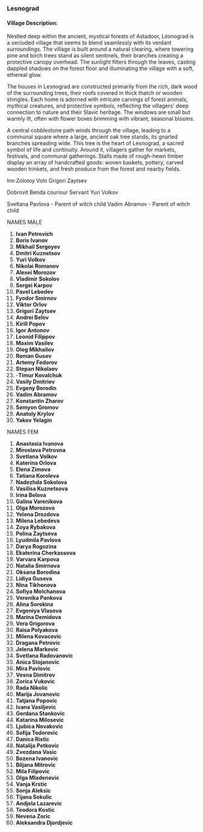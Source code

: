 ### **Lesnograd**

#### Village Description:

Nestled deep within the ancient, mystical forests of Astadoor, Lesnograd is a secluded village that seems to blend seamlessly with its verdant surroundings. The village is built around a natural clearing, where towering pine and birch trees stand as silent sentinels, their branches creating a protective canopy overhead. The sunlight filters through the leaves, casting dappled shadows on the forest floor and illuminating the village with a soft, ethereal glow.

The houses in Lesnograd are constructed primarily from the rich, dark wood of the surrounding trees, their roofs covered in thick thatch or wooden shingles. Each home is adorned with intricate carvings of forest animals, mythical creatures, and protective symbols, reflecting the villagers' deep connection to nature and their Slavic heritage. The windows are small but warmly lit, often with flower boxes brimming with vibrant, seasonal blooms.

A central cobblestone path winds through the village, leading to a communal square where a large, ancient oak tree stands, its gnarled branches spreading wide. This tree is the heart of Lesnograd, a sacred symbol of life and continuity. Around it, villagers gather for markets, festivals, and communal gatherings. Stalls made of rough-hewn timber display an array of handcrafted goods: woven baskets, pottery, carved wooden trinkets, and fresh produce from the forest and nearby fields.

Inn Zolotoy Voln
Grigori Zaytsev

Dobrovit Benda couriour
Servant Yuri Volkov

Svetlana Pavlova - Parent of witch child
Vadim Abramov - Parent of witch child


NAMES MALE
1. **Ivan Petrovich**
2. **Boris Ivanov**
3. **Mikhail Sergeyev**
4. **Dmitri Kuznetsov**
5. **Yuri Volkov**
6. **Nikolai Romanov**
7. **Alexei Morozov**
8. **Vladimir Sokolov**
9. **Sergei Karpov**
10. **Pavel Lebedev**
11. **Fyodor Smirnov**
12. **Viktor Orlov**
13. **Grigori Zaytsev**
14. **Andrei Belov**
15. **Kirill Popov**
16. **Igor Antonov**
17. **Leonid Filippov**
18. **Maxim Vasilev**
19. **Oleg Mikhailov**
20. **Roman Gusev**
21. **Artemy Fedorov**
22. **Stepan Nikolaev**
23. -**Timur Kovalchuk**
24. **Vasily Dmitriev**
25. **Evgeny Borodin**
26. **Vadim Abramov**
27. **Konstantin Zharov**
28. **Semyon Gromov**
29. **Anatoly Krylov**
30. **Yakov Yelagin**


NAMES FEM
1. **Anastasia Ivanova**
2. **Miroslava Petrovna**
3. **Svetlana Volkov**
4. **Katerina Orlova**
5. **Elena Zimova**
6. **Tatiana Koroleva**
7. **Nadezhda Sokolova**
8. **Vasilisa Kuznetsova**
9. **Irina Belova**
10. **Galina Varenikova**
11. **Olga Morozova**
12. **Yelena Drozdova**
13. **Milena Lebedeva**
14. **Zoya Rybakova**
15. **Polina Zaytseva**
16. **Lyudmila Pavlova**
17. **Darya Rogozina**
18. **Ekaterina Cherkassova**
19. **Varvara Karpova**
20. **Natalia Smirnova**
21. **Oksana Borodina**
22. **Lidiya Guseva**
23. **Nina Tikhonova**
24. **Sofiya Molchanova**
25. **Veronika Pankova**
26. **Alina Sorokina**
27. **Evgeniya Vlasova**
28. **Marina Demidova**
29. **Vera Grigorova**
30. **Raisa Polyakova**
1. **Milena Kovacevic**
2. **Dragana Petrovic**
3. **Jelena Markovic**
4. **Svetlana Radovanovic**
5. **Anica Stojanovic**
6. **Mira Pavlovic**
7. **Vesna Dimitrov**
8. **Zorica Vukovic**
9. **Rada Nikolic**
10. **Marija Jovanovic**
11. **Tatjana Popovic**
12. **Ivana Vasiljevic**
13. **Gordana Stankovic**
14. **Katarina Milosevic**
15. **Ljubica Novakovic**
16. **Sofija Todorovic**
17. **Danica Ristic**
18. **Natalija Petkovic**
19. **Zvezdana Vasic**
20. **Bozena Ivanovic**
21. **Biljana Mitrovic**
22. **Mila Filipovic**
23. **Olga Mladenovic**
24. **Vanja Krstic**
25. **Sonja Aleksic**
26. **Tijana Sekulic**
27. **Andjela Lazarevic**
28. **Teodora Kostic**
29. **Nevena Zoric**
30. **Aleksandra Djordjevic**

